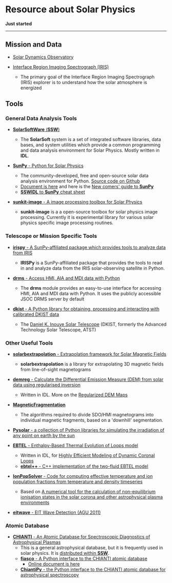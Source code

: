 # Resource about Solar Physics

**Just started**

----

## Mission and Data

* [Solar Dynamics Observatory](https://sdo.gsfc.nasa.gov/)

* [Interface Region Imaging Spectrograph (IRIS)](http://iris.lmsal.com/mission.html)
    - The primary goal of the Interface Region Imaging Spectrograph (IRIS) explorer is to understand how the solar atmosphere is energized

## Tools

### General Data Analysis Tools

* [__SolarSoftWare__ (__SSW__)](https://sohowww.nascom.nasa.gov/solarsoft/)
    - The __SolarSoft__ system is a set of integrated software libraries, data bases, and system utilities which provide a common programming and data analysis environment for Solar Physics. Mostly written in __IDL__.

* [__SunPy__ - Python for Solar Physics](https://sunpy.org/)
    - The community-developed, free and open-source solar data analysis environment for Python. [Source code on Github](https://github.com/sunpy/sunpy)
    - [Document is here](https://docs.sunpy.org/en/stable/) and here is the [New comers' guide to __SunPy__](https://docs.sunpy.org/en/stable/guide/tour.html)
    - [__SSWIDL__ to __SunPy__ cheat sheet](https://docs.sunpy.org/en/stable/guide/ssw.html)

* [__sunkit-image__ - A image processing toolbox for Solar Physics](https://github.com/sunpy/sunkit-image)
    - __sunkit-image__ is a a open-source toolbox for solar physics image processing. Currently it is experimental library for various solar physics specific image processing routines.

### Telescope or Mission Specific Tools 

* [__irispy__ - A SunPy-affiliated package which provides tools to analyze data from IRIS](https://github.com/sunpy/irispy)
    - __IRISPy__ is a SunPy-affiliated package that provides the tools to read in and analyze data from the IRIS solar-observing satellite in Python.

* [__drms__ - Access HMI, AIA and MDI data with Python](https://github.com/sunpy/drms)
    - The __drms__ module provides an easy-to-use interface for accessing HMI, AIA and MDI data with Python. It uses the publicly accessible JSOC DRMS server by default

* [__dkist__ - A Python library for obtaining, processing and interacting with calibrated DKIST data](https://github.com/DKISTDC/dkist)
    - The [Daniel K. Inouye Solar Telescope](https://dkist.nso.edu/) (DKIST, formerly the Advanced Technology Solar Telescope, ATST)

### Other Useful Tools

* [__solarbextrapolation__ - Extrapolation framework for Solar Magnetic Fields](https://github.com/sunpy/solarbextrapolation)
    - __solarbextrapolation__ is a library for extrapolating 3D magnetic fields from line-of-sight magnetograms

* [__demreg__ - Calculate the Differential Emission Measure (DEM) from solar data using regularised inversion](https://github.com/ianan/demreg)
    - Written in IDL. More on the [Regularized DEM Maps](http://www.astro.gla.ac.uk/~iain/demreg/map/)

* [__MagneticFragmentation__](https://github.com/fraserwatson/MagneticFragmentation)
    - The algorithms required to divide SDO/HMI magnetograms into individual magnetic fragments, based on a 'downhill' segmentation.

* [__Pysolar__ - a collection of Python libraries for simulating the irradiation of any point on earth by the sun](https://github.com/pingswept/pysolar)

* [__EBTEL__ - Enthalpy-Based Thermal Evolution of Loops model](https://github.com/rice-solar-physics/EBTEL)
    - Written in IDL, for [Highly Efficient Modeling of Dynamic Coronal Loops](https://arxiv.org/abs/0710.0185)
    - [__ebtel++__ - C++ implementation of the two-fluid EBTEL model](https://github.com/rice-solar-physics/ebtelPlusPlus)

* [__IonPopSolver__ - Code for computing effective temperature and ion population fractions from temperature and density timeseries](https://github.com/rice-solar-physics/IonPopSolver)
    - Based on [A numerical tool for the calculation of non-equilibrium ionisation states in the solar corona and other astrophysical plasma environments](https://www.aanda.org/component/article?access=bibcode&bibcode=&bibcode=2009A%2526A...502..409BFUL)

* [__eitwave__ - EIT Wave Detection (AGU 2011)](https://github.com/sunpy/eitwave)

### Atomic Database

* [__CHIANTI__ - An Atomic Database for Spectroscopic Diagnostics of Astrophysical Plasmas](http://www.chiantidatabase.org/)
    - This is a general astrophysical database, but it is frequently used in solar physics. It is [distributed within __SSW__](http://www.chiantidatabase.org/instructions.html).
    - [__fiasco__ - A Python interface to the CHIANTI atomic database](https://github.com/wtbarnes/fiasco)
        * [Online document is here](https://fiasco.readthedocs.io/en/latest/)
    - [__ChiantiPy__ - the Python interface to the CHIANTI atomic database for astrophysical spectroscopy](https://github.com/chianti-atomic/ChiantiPy)
